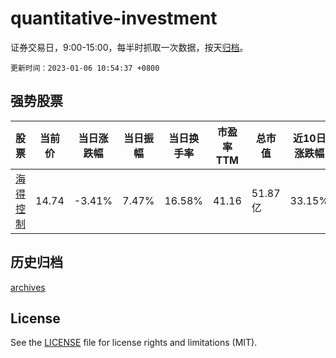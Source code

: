 # quantitative-investment

证券交易日，9:00-15:00，每半时抓取一次数据，按天[归档](archives)。

`更新时间：2023-01-06 10:54:37 +0800`

## 强势股票

|股票|当前价|当日涨跌幅|当日振幅|当日换手率|市盈率TTM|总市值|近10日涨跌幅|
|----|----|----|----|----|----|----|----|
|[海得控制](https://xueqiu.com/S/SZ002184)|14.74|-3.41%|7.47%|16.58%|41.16|51.87亿|33.15%|

## 历史归档

[archives](archives)

## License

See the [LICENSE](LICENSE) file for license rights and limitations (MIT).